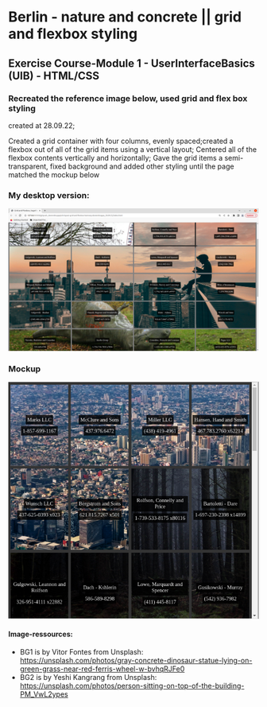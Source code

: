 # Berlin - nature and concrete || grid and flexbox styling

## Exercise Course-Module 1 - UserInterfaceBasics (UIB) - HTML/CSS

### Recreated the reference image below, used grid and flex box styling

created at 28.09.22;

Created a grid container with four columns, evenly spaced;created a flexbox out of all of the grid items using a vertical layout; Centered all of the flexbox contents vertically and horizontally; Gave the grid items a semi-transparent, fixed background and added other styling until the page matched the mockup below

### My desktop version:

![my_desktop](./assets/my_desktop_version.png)

### Mockup

![example](example.png)

#### Image-ressources:

- BG1 is by Vitor Fontes from Unsplash: https://unsplash.com/photos/gray-concrete-dinosaur-statue-lying-on-green-grass-near-red-ferris-wheel-w-bvhqRJFe0
- BG2 is by Yeshi Kangrang from Unsplash: https://unsplash.com/photos/person-sitting-on-top-of-the-building-PM_VwL2ypes
